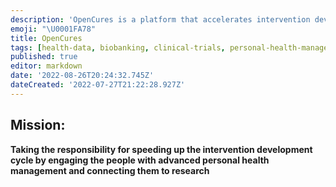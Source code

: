 ```yaml
---
description: 'OpenCures is a platform that accelerates intervention development by empowering individuals with advanced personal health management tools and connecting them to research through data ownership, biobanking, and trial management services.'
emoji: "\U0001FA78"
title: OpenCures
tags: [health-data, biobanking, clinical-trials, personal-health-management, research]
published: true
editor: markdown
date: '2022-08-26T20:24:32.745Z'
dateCreated: '2022-07-27T21:22:28.927Z'
---
```


## **Mission:**

**Taking the responsibility for speeding up the intervention development cycle by engaging the people with advanced personal health management and connecting them to research**

